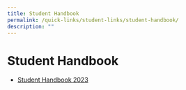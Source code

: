 ```yaml
---
title: Student Handbook
permalink: /quick-links/student-links/student-handbook/
description: ""
---
```

# Student Handbook
- [Student Handbook 2023](/files/QTSS_Handbook_2023_12%20Jan.pdf)